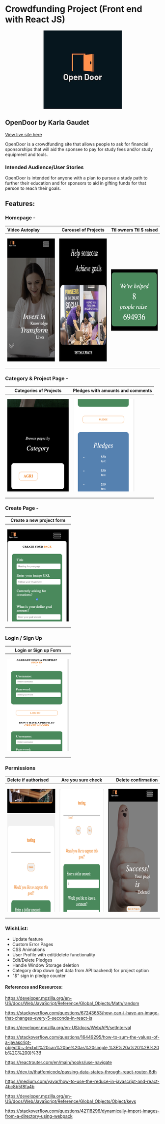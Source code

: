# Crowdfunding Project (Front end with React JS)

<p align="center">
  <img src="src/assets/Images/OpenDoorlogo.png">
</p>

## OpenDoor by Karla Gaudet

[View live site here](https://opendoor.netlify.app/)

OpenDoor is a crowdfunding site that allows people to ask for financial sponsorships that will aid the sponsee to pay for study fees and/or study equipment and tools.

### Intended Audience/User Stories
OpenDoor is intended for anyone with a plan to pursue a study path to further their education and for sponsors to aid in gifting funds for that person to reach their goals.

## Features:
### Homepage -

  
| Video Autoplay |  Carousel of Projects | Ttl owners Ttl $ raised | 
|:-----|:--------:|------:|
| <p align="left"><img src="src/assets/Screenshots/herovid.png" width="200" height="400"></p>| <p align="left"><img src="src/assets/Screenshots/carousel.png" width="200" height="400"></p> | <p align="center"><img src="src/assets/Screenshots/counter.png" width="200" height="200"></p> |


### Category & Project Page -

| Categories of Projects | Pledges with amounts and comments 
| ------------- | ------------- 
| <p align="left"><img src="src/assets/Screenshots/category.png" width="200" height="300"></p>  | <p align="left"><img src="src/assets/Screenshots/pledges.png" width="200" height="300"></p>  | 

### Create Page -

| Create a new project form 
| ------------- 
| <p align="left"><img src="src/assets/Screenshots/createproject.png" width="200" height="300"></p>  | 

### Login / Sign Up

| Login or Sign up Form 
| ------------- 
| <p align="left"><img src="src/assets/Screenshots/login.png" width="200" height="300"></p>  | 

### Permissions

| Delete if authorised |  Are you sure check | Delete confirmation | 
|:-----|:--------:|------:|
| <p align="left"><img src="src/assets/Screenshots/delete.png" width="200" height="400"></p>| <p align="left"><img src="src/assets/Screenshots/sure.png" width="200" height="400"></p> | <p align="center"><img src="src/assets/Screenshots/thumbup.png" width="200" height="400"></p> |


### WishList:
* Update feature
* Custom Error Pages
* CSS Animations
* User Profile with edit/delete functionality
* Edit/Delete Pledges
* Handle Window Storage deletion
* Category drop down (get data from API backend) for project option 
* "$" sign in pledge counter 




#### References and Resources:

https://developer.mozilla.org/en-US/docs/Web/JavaScript/Reference/Global_Objects/Math/random

https://stackoverflow.com/questions/67243653/how-can-i-have-an-image-that-changes-every-5-seconds-in-react-js

https://developer.mozilla.org/en-US/docs/Web/API/setInterval

https://stackoverflow.com/questions/16449295/how-to-sum-the-values-of-a-javascript-object#:~:text=It%20can%20be%20as%20simple,%3E%20a%20%2B%20b%2C%200)%3B

https://reactrouter.com/en/main/hooks/use-navigate

https://dev.to/thatfemicode/passing-data-states-through-react-router-8dh

https://medium.com/yavar/how-to-use-the-reduce-in-javascript-and-react-4bc8b5f8fa4b

https://developer.mozilla.org/en-US/docs/Web/JavaScript/Reference/Global_Objects/Object/keys

https://stackoverflow.com/questions/42118296/dynamically-import-images-from-a-directory-using-webpack